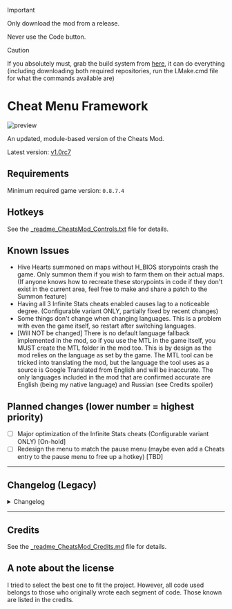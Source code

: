 > [!IMPORTANT]
> Only download the mod from a release.
>
> Never use the Code button.

> [!CAUTION]
> If you absolutely must, grab the build system from [here](../../../LMake/releases/latest), it can do everything (including downloading both required repositories, run the LMake.cmd file for what the commands available are)

# Cheat Menu Framework

![preview](https://github.com/K3nny567/Cheat-Menu-Framework/assets/144315629/2883bcf7-898a-4590-9887-725257b5afdf)

An updated, module-based version of the Cheats Mod.

Latest version: [v1.0rc7](../../releases/tag/v1.0rc7)

## Requirements

Minimum required game version: `0.8.7.4`<br/>

## Hotkeys

See the [_readme_CheatsMod_Controls.txt](Framework/_readme_CheatsMod_Controls.txt) file for details.

## Known Issues

- Hive Hearts summoned on maps without H_BIOS storypoints crash the game. Only summon them if you wish to farm them on their actual maps. (If anyone knows how to recreate these storypoints in code if they don't exist in the current area, feel free to make and share a patch to the Summon feature)
- Having all 3 Infinite Stats cheats enabled causes lag to a noticeable degree. (Configurable variant ONLY, partially fixed by recent changes)
- Some things don't change when changing languages. This is a problem with even the game itself, so restart after switching languages.
- [Will NOT be changed] There is no default language fallback implemented in the mod, so if you use the MTL in the game itself, you MUST create the MTL folder in the mod too. This is by design as the mod relies on the language as set by the game. The MTL tool can be tricked into translating the mod, but the language the tool uses as a source is Google Translated from English and will be inaccurate. The only languages included in the mod that are confirmed accurate are English (being my native language) and Russian (see Credits spoiler)

## Planned changes (lower number = highest priority)

- [ ] Major optimization of the Infinite Stats cheats (Configurable variant ONLY) [On-hold]
- [ ] Redesign the menu to match the pause menu (maybe even add a Cheats entry to the pause menu to free up a hotkey) [TBD]

<hr/>

## Changelog (Legacy)

<details>
<summary>Changelog</summary>

- Cleaned up code indentation.
- Renamed dependency to 99998_Lib_DebugMenu
- Move fixes related to scenes into 99998_Lib_DebugMenu
- Added trigger_debug_window_entry to 99998_Lib_DebugMenu.
  (Only installing the dependency gives a standard Debug Menu.)
- Commented out the remaining Battle Test code as it was causing issues in its current state.
- Changed all instances of @autoheal to $autoheal
- Moved `$autoheal = false` out of `class Scene_Base` to make it global.
  (Makes persistent while the game is running.)
- F5 now plays a different sound depending on the state of $autoheal
- Add an option to give 99 levels.
- Moved the race change options into a new submenu (Change Race)
- Added the ability to toggle whether or not Lona gets dirty (persistent through saving/loading)
- Added Abominations to race menu.
- Switched to modular format.
- Added a cheat settings loader. (Saves to and loads from `GameCheats.ini` in the game's root folder next to `Game.ini`, `GameLona.ini` and `GameMods.ini`)
- Autoheal state is now persistent via the settings loader. Added a check to prevent cheat running before the main menu appears.
- Fixed support skills not able to be used on others bug in NoFriendlyFire mod.
- Restored builtin Friendly Fire Avoidance.
- Removed NoItemDisappearing mod as it no longer works.
- Added projectiles back to NoFriendlyFire from original.
- Improved toggling of the Dirty stat. Moved to new spot (see below)
- Split AutoHeal cheat into individual stats. Hotkey toggles all 3 together, if toggled individually in the menu the hotkey will reverse the state of those options (Kept for those who just want all 3 stats to be infinite)
- Added F1, F2, F3, F4 as usable Input triggers.
- Lvl99 cheat now sets the level directly and sets experience to only what is needed for getting to lvl 99
- Add Trait Points now only adds 999 trait points, 9999 was severely overkill.
- Made it possible to use the Confirm key/button without breaking stealth (requires "Into Shadows" trait)
- New "Toggle Cheats" option in menu, can be easily added to from other mods (see `2000_CheatModule_*.rb` for examples). Toggles include:
  - Dirty Stat - Toggles whether or not Lona can get dirty. Now properly toggles. State is saved in save files, not in the `GameCheats.ini` file.
  - Auto-Bandage - Toggles the automatic treatment of wounds. (`2000_CheatModule_AutoBandage.rb`)
  - Infinite Health - Toggles auto-heal. (`2000_CheatModule_InfiniteMainStats.rb`)
  - Infinite Food - Toggles auto-feed. (`2000_CheatModule_InfiniteMainStats.rb`)
  - Infinite Stamina - Toggles auto-rest. (`2000_CheatModule_InfiniteMainStats.rb`)
- New hotkey (F3) to unequip unequipable equipment.
  Shift+F3 to force unequip (unequips equipment not normally unequipable).
- Fixed - check that prevent autocheats running when not ingame. Should work with all saves now, regardless of what game version the save was started in.
- A few bugfixes, reorganized a few things and adjusted ScriptLoad priorites.
- More bugfixes, added Item, Weapon, Armor inventory editors, changed 100 modifier key from CTRL to ALT as it wasn't working with CTRL.
- Made it easy add to the main menu of Cheats Mod from other mods. See `1500_CheatModule_InvEdit.rb` for example.
- Summon menu now only lists NPC's. Certain NPC's will crash the game if killed on the wrong map.
- Merged Morality options into an editor. Also colorized (Green=Good, White=Neutral, Red=Evil)
- "Toggle Cheats" now show if they are on/off.
- Added module that adds abom skills when changing race to Abomination, removes abom skills when changing to non-abom races.
- Added module that adds the ability to change Lona's Hair Color.
- Re-structured the Modular Mod Loader version of the mod.
- Limited Hair Color Editor to range of 0-5, auto-wraps around to 0 or 5 respectively.
- Removed extra mods from othermods that shouldn't of been included.
- Inverted the Skill Roster paging direction. - Removed in favor of the official bugfix.
- Added CG/Achievement Unlock module, decided to leave this as a non-GUI option, commands to unlock/reset CG's and Achievements are as follows:
  CheatUtils.unlock_cg
  CheatUtils.unlock_ach (Make sure to install the UnlockTool in the `Required Modules` section as it fixes the ear rape from using this command)
  CheatUtils.reset_cg
  CheatUtils.reset_ach
- Disabled cheat entries during disclaimer screen.
- Infinite Stats cheats implementation upgrade (settings editable only from GameCheats.ini or console if you know what you are doing): (needs optimizing, causes slightly noticable amount of lag)
- Configurable regen limits [percentage of current max stat value] (Defaults: Health - 20%, Stamina - 40%, Food: 10%) [0.20, 0.40, 0.10]
- Configurable regen rates [percentage of current max stat value] (Defaults: Health - 1%, Stamina - 0.2%, Food: 0.5%) [0.01, 0.002, 0.005]
- Regen modes:
  - Regen only while below limit. (Default) [OnlyBelow]
  - Regen to full upon dropping below limit. [DropsBelow]
- Added JoiPlay support, uncomment `$JOIPLAY_MODE = true` in `main.rb`:
  Disables all hotkeys except the menu.
  Checks for F8 (CR button) instead of F9. - Regressed as completely unnecessary.
- Translation support for text within Modular Cheats Mod. (Restart the game after switching languages)
- Forgot to swap the appropriate lines in main.rb, fixed. Please re-download. Also once again removed some other mods that were not supposed to be in the upload.
- Improved the fix in `main.rb`. Now I won't need to mess with which lines are commented or not ;)
- RUS DeepL translation replaced with manual translation, many thanks Zhong Xina | z洪ξ那  :)
- Morality cheat now works correctly, was editing the display stat only (needed to edit both the display and the storage)  o_O
- There are now 2 variants of the Infinite Stats cheat:
  - Variant 1: Simple version that is not configurable, just adds 999 like the old versions did.
  - Variant 2: The indev configurable version.
- RUS translation update: flaws fixed. Thanks Zhong Xina | z洪ξ那
- Configurable Infinite Health Cheat: using wrong stat for max health value, fixed.
- `CheatUtils` class changed to module. Initial declaration moved from `CheatMod.rb` to `Utils.rb`
- Unused dependency code removed, remaining class merged into CheatMod.rb (Dependency credit will remain for historical reasons)
- Added new cheat: Infinite Money (AKA Trade Points)
- Fixed - Unlock Tool module no longer plays sounds when unlocking all achievements. Make sure to get the update from the `Required Modules` section.
- Split included modules out into their own downloads.
- Updated Race Changer to support Pure Moot (yes the tail). Compatibility with previous game versions potentially definitely broken... Feedback required Confirmed by feedback.
- Renamed `main.rb` to `__init__.rb`, wrapped mod specific code into a module.
- Fixed - Forgot to add `FileGetter.` to `load_from_list` function call in CheatsMod module.
- Fixed - getTextInfo wrapped into CheatsMod module. All scripts using it have been updated.
- New CheatModule: Sea Witch Awaken Skill - When using the Race Changer to change race to either Pre or True Deepone, the Awaken skill is learnt, for other races it is removed.
- Removed - Pregnancy submenu in favor of the new CheatModule which replaces it.
- Removed - UnlockTool translations removed as a previous update negated the need to translate the CheatModule.
- Fixed - Sickly was renamed to AbomSickly.
- Initial steps for v1.0 release of the mod.
- Renamed to Cheat Menu Framework
- Changed how cheat triggers work.
- Removed the plural in the heal wound command and it's translations.
- CheatModules now only declare globals once per game session. This has reduced some of the lag in relation to the `Configurable Infinite Main Stats` module.
- Fixed/improved - Hotkeys and menu can only be used while the current scene is Scene_Map. ie: A valid save.
- Renamed core script - CheatMod.rb to Menu.rb
- Give Gold hotkey moved to Infinite Money CheatModule.

</details>

<hr/>

## Credits

See the [_readme_CheatsMod_Credits.md](Framework/_readme_CheatsMod_Credits.md) file for details.

## A note about the license

I tried to select the best one to fit the project. However, all code used belongs to those who originally wrote each segment of code. Those known are listed in the credits.

